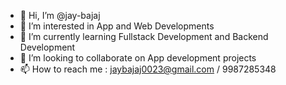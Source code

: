 - 👋 Hi, I’m @jay-bajaj
- 👀 I’m interested in App and Web Developments
- 🌱 I’m currently learning Fullstack Development and Backend Development
- 💞️ I’m looking to collaborate on App development projects
- 📫 How to reach me : jaybajaj0023@gmail.com / 9987285348

<!---
jay-bajaj/jay-bajaj is a ✨ special ✨ repository because its `README.md` (this file) appears on your GitHub profile.
You can click the Preview link to take a look at your changes.
--->
